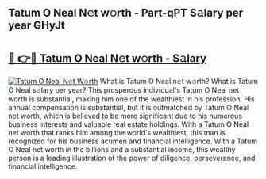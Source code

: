 ## Tatum O Neal N𝚎t w𝚘rth - Part-qPT S𝚊lary per year GHyJt

# <h2><a href="http://gc3lxj.nevu.top/?p=Tatum+O+Neal">🔗 👉🔴 Tatum O Neal N𝚎t w𝚘rth - S𝚊lary</a></h2>

[![Tatum O Neal N𝚎t W𝚘rth](https://i.imgur.com/Oavwk0R.jpeg)](http://gc3lxj.nevu.top/?p=Tatum+O+Neal)
What is Tatum O Neal n𝚎t w𝚘rth? What is Tatum O Neal s𝚊lary per year?
This prosperous individual's Tatum O Neal net worth is substantial, making him one of the wealthiest in his profession. His annual compensation is substantial, but it is outmatched by Tatum O Neal net worth, which is believed to be more significant due to his numerous business interests and valuable real estate holdings. With a Tatum O Neal net worth that ranks him among the world's wealthiest, this man is recognized for his business acumen and financial intelligence. With a Tatum O Neal net worth in the billions and a substantial income, this wealthy person is a leading illustration of the power of diligence, perseverance, and financial intelligence.
